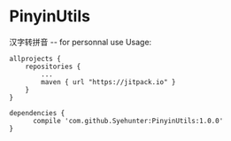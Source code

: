 # PinyinUtils
汉字转拼音 -- for personnal use
Usage:

    allprojects {
  		repositories {
  			...
  			maven { url "https://jitpack.io" }
  		}
  	}
  	
  	dependencies {
          compile 'com.github.Syehunter:PinyinUtils:1.0.0'
  	}
